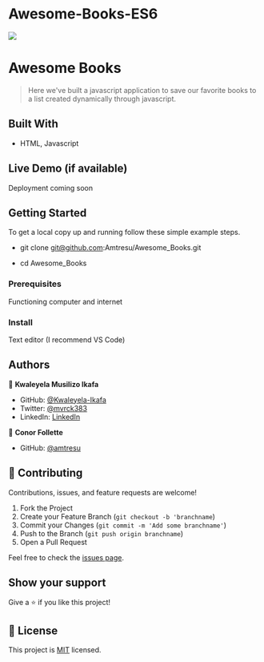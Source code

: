 # Awesome-Books-ES6
 
![](https://img.shields.io/badge/Microverse-blueviolet)

# Awesome Books

> Here we've built a javascript application to save our favorite books to a list created dynamically through javascript.


## Built With

- HTML, Javascript

## Live Demo (if available)

Deployment coming soon


## Getting Started

To get a local copy up and running follow these simple example steps.

- git clone git@github.com:Amtresu/Awesome_Books.git

- cd Awesome_Books

### Prerequisites
Functioning computer and internet 

### Install
Text editor (I recommend VS Code)

## Authors

👤 **Kwaleyela Musilizo Ikafa**

- GitHub: [@Kwaleyela-Ikafa](https://github.com/Kwaleyela-Ikafa)
- Twitter: [@mvrck383](https://twitter.com/mvrck383)
- LinkedIn: [LinkedIn](https://zm.linkedin.com/in/kwaleyela-musilizo-ikafa-abaa1a20b?trk=people-guest_people_search-card)


👤 **Conor Follette**

- GitHub: [@amtresu](https://github.com/amtresu)


## 🤝 Contributing

Contributions, issues, and feature requests are welcome!

1. Fork the Project
2. Create your Feature Branch (`git checkout -b 'branchname`)
3. Commit your Changes (`git commit -m 'Add some branchname'`)
4. Push to the Branch (`git push origin branchname`)
5. Open a Pull Request

Feel free to check the [issues page](../../issues/).

## Show your support

Give a ⭐️ if you like this project!

## 📝 License

This project is [MIT](./MIT.md) licensed.